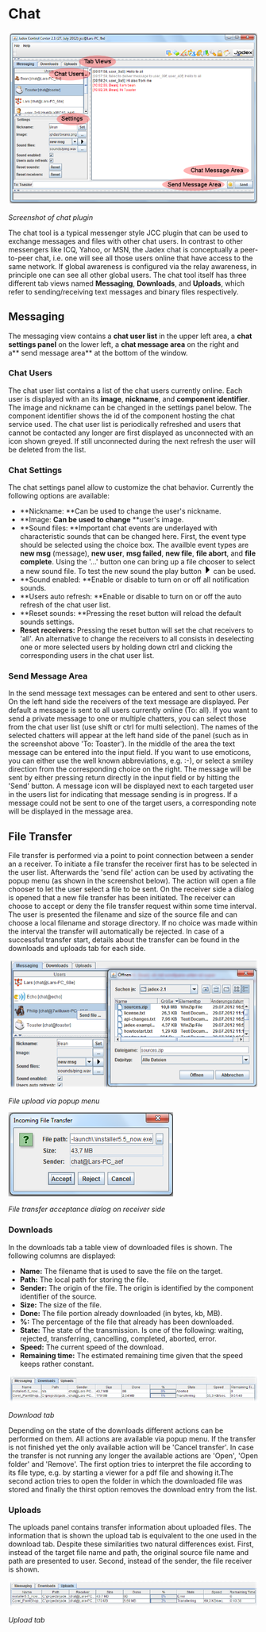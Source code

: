 # Chat

![08 Chat@chat.png](chat.png)

*Screenshot of chat plugin*

The chat tool is a typical messenger style JCC plugin that can be used to exchange messages and files with other chat users. In contrast to other messengers like ICQ, Yahoo, or MSN, the Jadex chat is conceptually a peer-to-peer chat, i.e. one will see all those users online that have access to the same network. If global awareness is configured via the relay awareness, in principle one can see all other global users. The chat tool itself has three different tab views named **Messaging**, **Downloads**, and **Uploads**, which refer to sending/receiving text messages and binary files respectively.

Messaging
----------------------

The messaging view contains a **chat user list** in the upper left area, a **chat settings panel** on the lower left, a **chat message area** on the right and a** send message area** at the bottom of the window.

### Chat Users

The chat user list contains a list of the chat users currently online. Each user is displayed with an its **image**, **nickname**, and **component identifier**. The image and nickname can be changed in the settings panel below. The component identifier shows the id of the component hosting the chat service used. The chat user list is periodically refreshed and users that cannot be contacted any longer are first displayed as unconnected with an icon shown greyed. If still unconnected during the next refresh the user will be deleted from the list.

### Chat Settings

The chat settings panel allow to customize the chat behavior. Currently the following options are available:

-   **Nickname: **Can be used to change the user's nickname.
-   **Image: **Can be used to change** **user's image.
-   **Sound files: **Important chat events are underlayed with characteristic sounds that can be changed here. First, the event type should be selected using the choice box. The availble event types are **new msg** (message), **new user**, **msg failed**, **new file**, **file abort**, and **file complete**. Using the '...' button one can bring up a file chooser to select a new sound file. To test the new sound the play button ![08 Chat@arrowright.png](arrowright.png) can be used.
-   **Sound enabled: **Enable or disable to turn on or off all notification sounds.
-   **Users auto refresh: **Enable or disable to turn on or off the auto refresh of the chat user list.
-   **Reset sounds: **Pressing the reset button will reload the default sounds settings.
-   **Reset receivers:** Pressing the reset button will set the chat receivers to 'all'. An alternative to change the receivers to all consists in deselecting one or more selected users by holding down ctrl and clicking the corresponding users in the chat user list.

### Send Message Area

In the send message text messages can be entered and sent to other users. On the left hand side the receivers of the text message are displayed. Per default a message is sent to all users currently online (To: all). If you want to send a private message to one or multiple chatters, you can select those from the chat user list (use shift or ctrl for multi selection). The names of the selected chatters will appear at the left hand side of the panel (such as in the screenshot above 'To: Toaster'). In the middle of the area the text message can be entered into the input field. If you want to use emoticons, you can either use the well known abbreviations, e.g. :-), or select a smiley direction from the corresponding choice on the right. The message will be sent by either pressing return directly in the input field or by hitting the 'Send' button. A message icon will be displayed next to each targeted user in the users list for indicating that message sending is in progress. If a message could not be sent to one of the target users, a corresponding note will be displayed in the message area.

File Transfer
--------------------------

File transfer is performed via a point to point connection between a sender an a receiver. To initiate a file transfer the receiver first has to be selected in the user list. Afterwards the 'send file' action can be used by activating the popup menu (as shown in the screenshot below). The action will open a file chooser to let the user select a file to be sent. On the receiver side a dialog is opened that a new file transfer has been initiated. The receiver can choose to accept or deny the file transfer request within some time interval. The user is presented the filename and size of the source file and can choose a local filename and storage directory. If no choice was made within the interval the transfer will automatically be rejected. In case of a successful transfer start, details about the transfer can be found in the downloads and uploads tab for each side.

![08 Chat@sendfile.png](sendfile.png)

*File upload via popup menu*

*![08 Chat@filedia.png](filedia.png)*

*File transfer acceptance dialog on receiver side*

### Downloads

In the downloads tab a table view of downloaded files is shown. The following columns are displayed:

-   **Name:** The filename that is used to save the file on the target.
-   **Path:** The local path for storing the file.
-   **Sender:** The origin of the file. The origin is identified by the component identifier of the source.
-   **Size:** The size of the file.
-   **Done:** The file portion already downloaded (in bytes, kb, MB).
-   **%:** The percentage of the file that already has been downloaded.
-   **State:** The state of the transmission. Is one of the following: waiting, rejected, transferring, cancelling, completed, aborted, error.
-   **Speed:** The current speed of the download.
-   **Remaining time:** The estimated remaining time given that the speed keeps rather constant.

![08 Chat@downloads.png](downloads.png)

*Download tab*

Depending on the state of the downloads different actions can be performed on them. All actions are available via popup menu. If the transfer is not finished yet the only available action will be 'Cancel transfer'. In case the transfer is not running any longer the available actions are 'Open', 'Open folder' and 'Remove'. The first option tries to interpret the file according to its file type, e.g. by starting a viewer for a pdf file and showing it.The second action tries to open the folder in which the downloaded file was stored and finally the thirst option removes the download entry from the list.

### Uploads

The uploads panel contains transfer information about uploaded files. The information that is shown the upload tab is equivalent to the one used in the download tab. Despite these similarities two natural differences exist. First, instead of the target file name and path, the original source file name and path are presented to user. Second, instead of the sender, the file receiver is shown.

![08 Chat@uploads.png](uploads.png)

*Upload tab*
